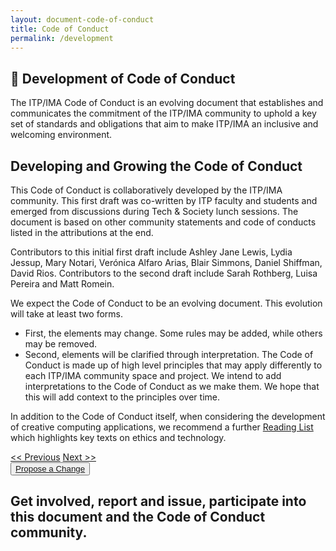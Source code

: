 ```yaml
---
layout: document-code-of-conduct
title: Code of Conduct
permalink: /development
---
```


## <a name="development">🚧 Development of Code of Conduct</a>

The ITP/IMA Code of Conduct is an evolving document that establishes and communicates the commitment of the ITP/IMA community to uphold a key set of standards and obligations that aim to make ITP/IMA an inclusive and welcoming environment.

## Developing and Growing the Code of Conduct

This Code of Conduct is collaboratively developed by the ITP/IMA community. This first draft was co-written by ITP faculty and students and emerged from discussions during Tech & Society lunch sessions. The document is based on other community statements and code of conducts listed in the attributions at the end. 

Contributors to this initial first draft include Ashley Jane Lewis, Lydia Jessup, Mary Notari, Verónica Alfaro Arias, Blair Simmons, Daniel Shiffman, David Rios. Contributors to the second draft include Sarah Rothberg, Luisa Pereira and Matt Romein.

We expect the Code of Conduct to be an evolving document. This evolution will take at least two forms. 

- First, the elements may change. Some rules may be added, while others may be removed.
- Second, elements will be clarified through interpretation. The Code of Conduct is made up of high level principles that may apply differently to each ITP/IMA community space and project. We intend to add interpretations to the Code of Conduct as we make them. We hope that this will add context to the principles over time.

In addition to the Code of Conduct itself, when considering the development of creative computing applications, we recommend a further [Reading List](reading-list.md) which highlights key texts on ethics and technology.

<!-- ------------------------------------------------------------ -->
<!-- Links buttons for next section in Code of Conduct -->
<div class="next-previous-div">
    <a class="next-previous-links" href="./usage_of_technology">
        << Previous</a> 
        <a class="next-previous-links" href="./attribution">Next >>
    </a>
</div>
<section class="contribution-section">
    <button class="contribution-button"><a href="" class="contribution-text">Propose a Change </a></button>
    <h1 class="contribution-text">Get involved, report and issue, participate into this document and the
        Code of Conduct community.</h1>
</section>